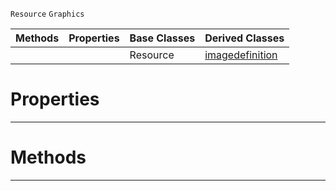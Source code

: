  `Resource` `Graphics`



|Methods|Properties|Base Classes|Derived Classes|
|---|---|---|---|
| | |Resource|[imagedefinition](imagedefinition.md)|


 #  Properties


---  
 #  Methods


---  
 

 